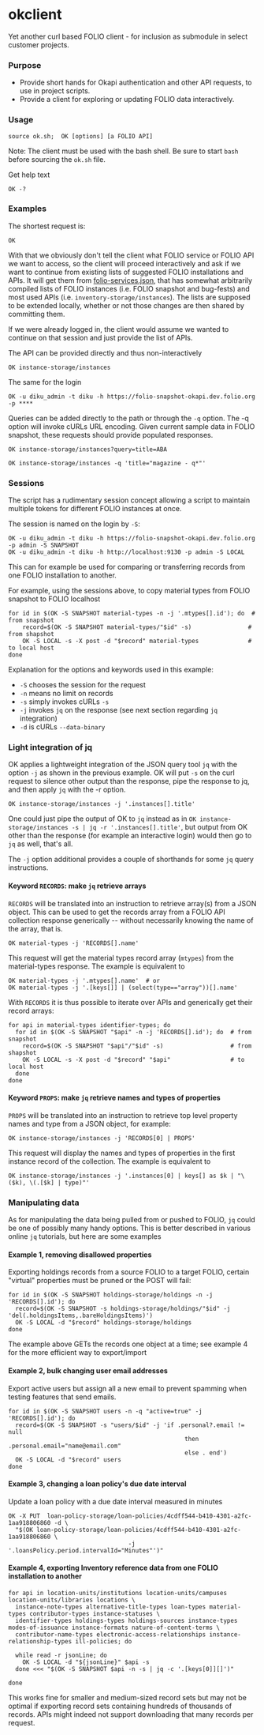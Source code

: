 # okclient

Yet another curl based FOLIO client - for inclusion as submodule in select customer projects.

### Purpose

- Provide short hands for Okapi authentication and other API requests, to use in project scripts.
- Provide a client for exploring or updating FOLIO data interactively.

### Usage

    source ok.sh;  OK [options] [a FOLIO API]

Note: The client must be used with the bash shell. Be sure to start `bash` before sourcing the `ok.sh` file.

Get help text

    OK -?

### Examples

The shortest request is:

    OK

With that we obviously don't tell the client what FOLIO service or FOLIO API we want to access, so the client will
proceed interactively and ask if we want
to continue from existing lists of suggested FOLIO installations and APIs. It will get them
from [folio-services.json](./folio-services.json), that has somewhat arbitrarily compiled lists of FOLIO instances (i.e.
FOLIO snapshot and bug-fests) and most used APIs (i.e. `inventory-storage/instances`). The lists are supposed to be
extended locally, whether or not those changes are then shared by committing them.

If we were already logged in, the client would assume we wanted to continue on that session and just provide the list of
APIs.

The API can be provided directly and thus non-interactively

    OK instance-storage/instances

The same for the login

    OK -u diku_admin -t diku -h https://folio-snapshot-okapi.dev.folio.org -p ****

Queries can be added directly to the path or through the `-q` option. The -q option will invoke cURLs URL encoding.
Given current sample data in FOLIO snapshot, these requests should provide populated responses.

    OK instance-storage/instances?query=title=ABA

    OK instance-storage/instances -q 'title="magazine - q*"'

### Sessions

The script has a rudimentary session concept allowing a script to maintain multiple tokens for different FOLIO instances
at once.

The session is named on the login by `-S`:

    OK -u diku_admin -t diku -h https://folio-snapshot-okapi.dev.folio.org -p admin -S SNAPSHOT
    OK -u diku_admin -t diku -h http://localhost:9130 -p admin -S LOCAL

This can for example be used for comparing or transferring records from one FOLIO installation to another.

For example, using the sessions above, to copy material types from FOLIO snapshot to FOLIO localhost

    for id in $(OK -S SNAPSHOT material-types -n -j '.mtypes[].id'); do  # from snapshot
        record=$(OK -S SNAPSHOT material-types/"$id" -s)                # from shapshot
        OK -S LOCAL -s -X post -d "$record" material-types              # to local host
    done

Explanation for the options and keywords used in this example:

- `-S` chooses the session for the request
- `-n` means no limit on records
- `-s` simply invokes cURLs `-s`
- `-j` invokes `jq` on the response (see next section regarding `jq` integration)
- `-d` is cURLs `--data-binary`

### Light integration of jq

OK applies a lightweight integration of the JSON query tool `jq` with the option `-j` as shown in the previous example. OK will put `-s` on the curl
request to silence other
output than the response, pipe the response to jq, and then apply `jq` with the -r option.

    OK instance-storage/instances -j '.instances[].title'

One could just pipe the output of OK to `jq` instead as
in `OK instance-storage/instances -s | jq -r '.instances[].title'`, but output from OK other than the response (for
example an interactive login) would then go to `jq` as well, that's all.

The `-j` option additional provides a couple of shorthands for some `jq` query instructions.

#### Keyword `RECORDS`: make `jq` retrieve arrays

`RECORDS` will be translated into an instruction to retrieve array(s) from a JSON object. This can be used to get the records array from a FOLIO API collection response generically -- without necessarily knowing the name of the array, that is.

    OK material-types -j 'RECORDS[].name'

This request will get the material types record array (`mtypes`) from the material-types response.
The example is equivalent to

    OK material-types -j '.mtypes[].name'  # or
    OK material-types -j '.[keys[]] | (select(type=="array"))[].name'

With `RECORDS` it is thus possible to iterate over APIs and generically get their record arrays:

    for api in material-types identifier-types; do
      for id in $(OK -S SNAPSHOT "$api" -n -j 'RECORDS[].id'); do  # from snapshot
        record=$(OK -S SNAPSHOT "$api"/"$id" -s)                   # from shapshot
        OK -S LOCAL -s -X post -d "$record" "$api"                 # to local host
      done
    done

#### Keyword `PROPS`: make `jq` retrieve names and types of properties

`PROPS` will be translated into an instruction to retrieve top level property names and type from a JSON object, for example:

    OK instance-storage/instances -j 'RECORDS[0] | PROPS'

This request will display the names and types of properties in the first instance record of the collection. The example is equivalent to

    OK instance-storage/instances -j '.instances[0] | keys[] as $k | "\($k), \(.[$k] | type)"'

### Manipulating data

As for manipulating the data being pulled from or pushed to FOLIO, `jq` could be one of possibly many handy options. This is better described in various online `jq` tutorials, but here are some examples

#### Example 1, removing disallowed properties

Exporting holdings records from a source FOLIO to a target FOLIO, certain "virtual" properties must be pruned or the
POST will fail:

    for id in $(OK -S SNAPSHOT holdings-storage/holdings -n -j 'RECORDS[].id'); do
      record=$(OK -S SNAPSHOT -s holdings-storage/holdings/"$id" -j 'del(.holdingsItems,.bareHoldingsItems)')
      OK -S LOCAL -d "$record" holdings-storage/holdings
    done

The example above GETs the records one object at a time; see example 4 for the more efficient way to export/import

#### Example 2, bulk changing user email addresses

Export active users but assign all a new email to prevent spamming when testing features that send emails.

    for id in $(OK -S SNAPSHOT users -n -q "active=true" -j 'RECORDS[].id'); do
      record=$(OK -S SNAPSHOT -s "users/$id" -j 'if .personal?.email != null
                                                      then .personal.email="name@email.com"
                                                      else . end')
      OK -S LOCAL -d "$record" users
    done

#### Example 3, changing a loan policy's due date interval

Update a loan policy with a due date interval measured in minutes

    OK -X PUT  loan-policy-storage/loan-policies/4cdff544-b410-4301-a2fc-1aa918806860 -d \
      "$(OK loan-policy-storage/loan-policies/4cdff544-b410-4301-a2fc-1aa918806860 \
                                      -j '.loansPolicy.period.intervalId="Minutes"')"

#### Example 4, exporting Inventory reference data from one FOLIO installation to another

    for api in location-units/institutions location-units/campuses location-units/libraries locations \
      instance-note-types alternative-title-types loan-types material-types contributor-types instance-statuses \
      identifier-types holdings-types holdings-sources instance-types modes-of-issuance instance-formats nature-of-content-terms \
      contributor-name-types electronic-access-relationships instance-relationship-types ill-policies; do

      while read -r jsonLine; do
        OK -S LOCAL -d "${jsonLine}" $api -s
      done <<< "$(OK -S SNAPSHOT $api -n -s | jq -c '.[keys[0]][]')"

    done

This works fine for smaller and medium-sized record sets but may not be optimal if exporting record sets containing hundreds of thousands of records. APIs might indeed not support downloading that many records per request.
